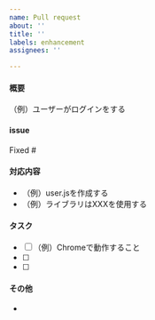 ```yaml
---
name: Pull request
about: ''
title: ''
labels: enhancement
assignees: ''

---
```


#### 概要
（例）ユーザーがログインをする

#### issue
Fixed #

#### 対応内容
- （例）user.jsを作成する
- （例）ライブラリはXXXを使用する

#### タスク
- [ ] （例）Chromeで動作すること
- [ ] 
- [ ] 

#### その他
 - 